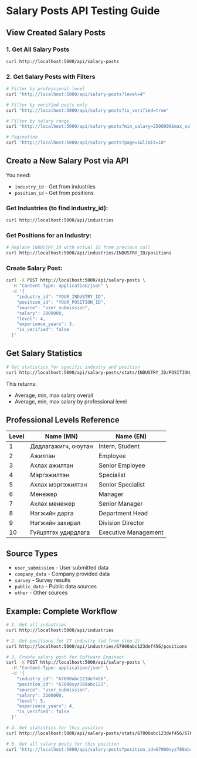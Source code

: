 # Salary Posts API Testing Guide

## View Created Salary Posts

### 1. Get All Salary Posts
```bash
curl http://localhost:5000/api/salary-posts
```

### 2. Get Salary Posts with Filters
```bash
# Filter by professional level
curl "http://localhost:5000/api/salary-posts?level=4"

# Filter by verified posts only
curl "http://localhost:5000/api/salary-posts?is_verified=true"

# Filter by salary range
curl "http://localhost:5000/api/salary-posts?min_salary=2500000&max_salary=4000000"

# Pagination
curl "http://localhost:5000/api/salary-posts?page=1&limit=10"
```

## Create a New Salary Post via API

You need:
- `industry_id` - Get from industries
- `position_id` - Get from positions

### Get Industries (to find industry_id):
```bash
curl http://localhost:5000/api/industries
```

### Get Positions for an Industry:
```bash
# Replace INDUSTRY_ID with actual ID from previous call
curl http://localhost:5000/api/industries/INDUSTRY_ID/positions
```

### Create Salary Post:
```bash
curl -X POST http://localhost:5000/api/salary-posts \
  -H "Content-Type: application/json" \
  -d '{
    "industry_id": "YOUR_INDUSTRY_ID",
    "position_id": "YOUR_POSITION_ID",
    "source": "user_submission",
    "salary": 2800000,
    "level": 4,
    "experience_years": 3,
    "is_verified": false
  }'
```

## Get Salary Statistics

```bash
# Get statistics for specific industry and position
curl http://localhost:5000/api/salary-posts/stats/INDUSTRY_ID/POSITION_ID
```

This returns:
- Average, min, max salary overall
- Average, min, max salary by professional level

## Professional Levels Reference

| Level | Name (MN) | Name (EN) |
|-------|-----------|-----------|
| 1 | Дадлагажигч, оюутан | Intern, Student |
| 2 | Ажилтан | Employee |
| 3 | Ахлах ажилтан | Senior Employee |
| 4 | Мэргэжилтэн | Specialist |
| 5 | Ахлах мэргэжилтэн | Senior Specialist |
| 6 | Менежер | Manager |
| 7 | Ахлах менежер | Senior Manager |
| 8 | Нэгжийн дарга | Department Head |
| 9 | Нэгжийн захирал | Division Director |
| 10 | Гүйцэтгэх удирдлага | Executive Management |

## Source Types

- `user_submission` - User submitted data
- `company_data` - Company provided data
- `survey` - Survey results
- `public_data` - Public data sources
- `other` - Other sources

## Example: Complete Workflow

```bash
# 1. Get all industries
curl http://localhost:5000/api/industries

# 2. Get positions for IT industry (id from step 1)
curl http://localhost:5000/api/industries/67000abc123def456/positions

# 3. Create salary post for Software Engineer
curl -X POST http://localhost:5000/api/salary-posts \
  -H "Content-Type: application/json" \
  -d '{
    "industry_id": "67000abc123def456",
    "position_id": "67000xyz789abc123",
    "source": "user_submission",
    "salary": 3200000,
    "level": 5,
    "experience_years": 4,
    "is_verified": false
  }'

# 4. Get statistics for this position
curl http://localhost:5000/api/salary-posts/stats/67000abc123def456/67000xyz789abc123

# 5. Get all salary posts for this position
curl "http://localhost:5000/api/salary-posts?position_id=67000xyz789abc123"
```

